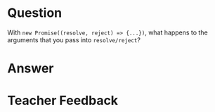 # Question
With `new Promise((resolve, reject) => {...})`, what happens to the arguments that you pass into `resolve/reject`?

# Answer


# Teacher Feedback